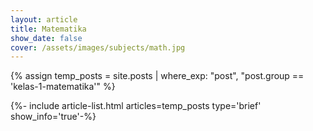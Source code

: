 ```yaml
---
layout: article
title: Matematika
show_date: false
cover: /assets/images/subjects/math.jpg
---
```


<div class="mt-2"></div>

{% assign temp_posts = site.posts | where_exp: "post", "post.group == 'kelas-1-matematika'" %}

{%- include article-list.html articles=temp_posts type='brief' show_info='true'-%}

<div class="mt-5"></div>
